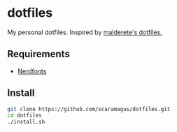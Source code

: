 dotfiles
========
My personal dotfiles. Inspired by [malderete's dotfiles.](https://github.com/malderete/dotfiles)

## Requirements
- [Nerdfonts](https://nerdfonts.com/)

## Install
```sh
git clone https://github.com/scaramagus/dotfiles.git
cd dotfiles
./install.sh
```

